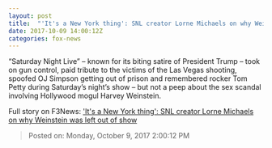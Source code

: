 ```yaml
---
layout: post
title:  "'It's a New York thing': SNL creator Lorne Michaels on why Weinstein was left out of show"
date: 2017-10-09 14:00:12Z
categories: fox-news
---
```


“Saturday Night Live” – known for its biting satire of President Trump – took on gun control, paid tribute to the victims of the Las Vegas shooting, spoofed OJ Simpson getting out of prison and remembered rocker Tom Petty during Saturday’s night’s show – but not a peep about the sex scandal involving Hollywood mogul Harvey Weinstein.


Full story on F3News: ['It's a New York thing': SNL creator Lorne Michaels on why Weinstein was left out of show](http://www.f3nws.com/n/KkKYg)

> Posted on: Monday, October 9, 2017 2:00:12 PM
